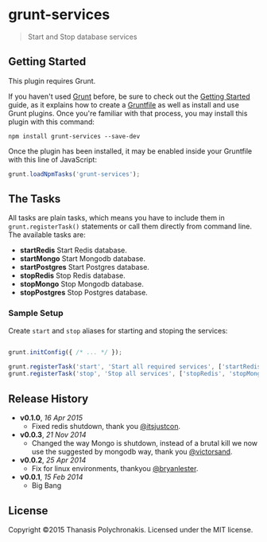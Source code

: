 # grunt-services

> Start and Stop database services

## Getting Started
This plugin requires Grunt.

If you haven't used [Grunt](http://gruntjs.com/) before, be sure to check out the [Getting Started](http://gruntjs.com/getting-started) guide, as it explains how to create a [Gruntfile](http://gruntjs.com/sample-gruntfile) as well as install and use Grunt plugins. Once you're familiar with that process, you may install this plugin with this command:

```shell
npm install grunt-services --save-dev
```

Once the plugin has been installed, it may be enabled inside your Gruntfile with this line of JavaScript:

```js
grunt.loadNpmTasks('grunt-services');
```

## The Tasks

All tasks are plain tasks, which means you have to include them in `grunt.registerTask()` statements or call them directly from command line. The available tasks are:

* **startRedis** Start Redis database.
* **startMongo** Start Mongodb database.
* **startPostgres** Start Postgres database.
* **stopRedis** Stop Redis database.
* **stopMongo** Stop Mongodb database.
* **stopPostgres** Stop Postgres database.


### Sample Setup

Create `start` and `stop` aliases for starting and stoping the services:

```js

grunt.initConfig({ /* ... */ });

grunt.registerTask('start', 'Start all required services', ['startRedis', 'startMongo']);
grunt.registerTask('stop', 'Stop all services', ['stopRedis', 'stopMongo']);
```

## Release History

- **v0.1.0**, *16 Apr 2015*
    - Fixed redis shutdown, thank you [@itsjustcon](https://github.com/itsjustcon).
- **v0.0.3**, *21 Nov 2014*
    - Changed the way Mongo is shutdown, instead of a brutal kill we now use the suggested by mongodb way, thank you [@victorsand](https://github.com/victorsand).
- **v0.0.2**, *25 Apr 2014*
    - Fix for linux environments, thankyou [@bryanlester](https://github.com/bryanlester).
- **v0.0.1**, *15 Feb 2014*
    - Big Bang

## License

Copyright ©2015 Thanasis Polychronakis. Licensed under the MIT license.
